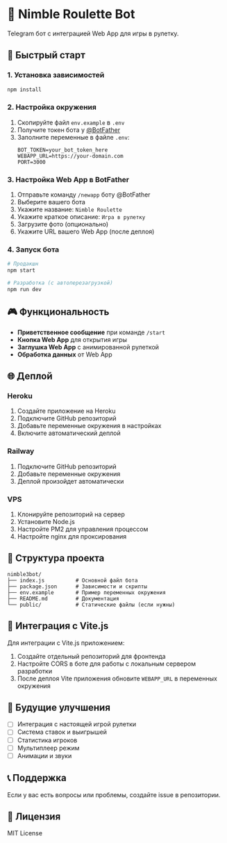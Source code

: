 # 🎰 Nimble Roulette Bot

Telegram бот с интеграцией Web App для игры в рулетку.

## 🚀 Быстрый старт

### 1. Установка зависимостей
```bash
npm install
```

### 2. Настройка окружения
1. Скопируйте файл `env.example` в `.env`
2. Получите токен бота у [@BotFather](https://t.me/BotFather)
3. Заполните переменные в файле `.env`:
   ```
   BOT_TOKEN=your_bot_token_here
   WEBAPP_URL=https://your-domain.com
   PORT=3000
   ```

### 3. Настройка Web App в BotFather
1. Отправьте команду `/newapp` боту @BotFather
2. Выберите вашего бота
3. Укажите название: `Nimble Roulette`
4. Укажите краткое описание: `Игра в рулетку`
5. Загрузите фото (опционально)
6. Укажите URL вашего Web App (после деплоя)

### 4. Запуск бота
```bash
# Продакшн
npm start

# Разработка (с автоперезагрузкой)
npm run dev
```

## 🎮 Функциональность

- **Приветственное сообщение** при команде `/start`
- **Кнопка Web App** для открытия игры
- **Заглушка Web App** с анимированной рулеткой
- **Обработка данных** от Web App

## 🌐 Деплой

### Heroku
1. Создайте приложение на Heroku
2. Подключите GitHub репозиторий
3. Добавьте переменные окружения в настройках
4. Включите автоматический деплой

### Railway
1. Подключите GitHub репозиторий
2. Добавьте переменные окружения
3. Деплой произойдет автоматически

### VPS
1. Клонируйте репозиторий на сервер
2. Установите Node.js
3. Настройте PM2 для управления процессом
4. Настройте nginx для проксирования

## 🔧 Структура проекта

```
nimble3bot/
├── index.js          # Основной файл бота
├── package.json      # Зависимости и скрипты
├── env.example       # Пример переменных окружения
├── README.md         # Документация
└── public/           # Статические файлы (если нужны)
```

## 📱 Интеграция с Vite.js

Для интеграции с Vite.js приложением:

1. Создайте отдельный репозиторий для фронтенда
2. Настройте CORS в боте для работы с локальным сервером разработки
3. После деплоя Vite приложения обновите `WEBAPP_URL` в переменных окружения

## 🎯 Будущие улучшения

- [ ] Интеграция с настоящей игрой рулетки
- [ ] Система ставок и выигрышей
- [ ] Статистика игроков
- [ ] Мультиплеер режим
- [ ] Анимации и звуки

## 📞 Поддержка

Если у вас есть вопросы или проблемы, создайте issue в репозитории.

## 📄 Лицензия

MIT License 